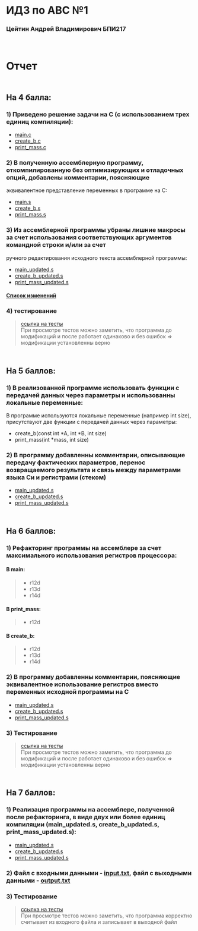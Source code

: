 # ИДЗ по АВС №1
### Цейтин Андрей Владимирович БПИ217
# <br> Отчет
## <br> На 4 балла:
### 1) Приведено решение задачи на C (с использованием трех единиц компиляции):
* [main.c](https://github.com/CehhGhost/ABC1/blob/main/C%20code/main.c)
* [create_b.c](https://github.com/CehhGhost/ABC1/blob/main/C%20code/create_b.c)
* [print_mass.c](https://github.com/CehhGhost/ABC1/blob/main/C%20code/print_mass.c)
### 2)  В полученную ассемблерную программу, откомпилированную без оптимизирующих и отладочных опций, добавлены комментарии, поясняющие
эквивалентное представление переменных в программе на C:
* [main.s](https://github.com/CehhGhost/ABC1/blob/main/Assebled/main.s)
* [create_b.s](https://github.com/CehhGhost/ABC1/blob/main/Assebled/create_b.s)
* [print_mass.s](https://github.com/CehhGhost/ABC1/blob/main/Assebled/print_mass.s)
### 3) Из ассемблерной программы убраны лишние макросы за счет использования соответствующих аргументов командной строки и/или за счет
ручного редактирования исходного текста ассемблерной программы:
* [main_updated.s](https://github.com/CehhGhost/ABC1/blob/main/Assembeld%20updated/main_updated.s)
* [create_b_updated.s](https://github.com/CehhGhost/ABC1/blob/main/Assembeld%20updated/create_b_updated.s)
* [print_mass_updated.s](https://github.com/CehhGhost/ABC1/blob/main/Assembeld%20updated/print_mass_updated.s)
#### [Список изменений](https://github.com/CehhGhost/ABC1/blob/main/Assembeld%20updated/Changes.md)
### 4) тестирование
> [ссылка на тесты](https://github.com/CehhGhost/ABC1/blob/main/tests.md)
> <br> При просмотре тестов можно заметить, что программа до модификаций и после работает одинаково и без ошибок => модификации установленны верно
## <br> На 5 баллов:
### 1) В реализованной программе использовать функции с передачей данных через параметры и использованны локальные переменные:
В программе используются локальные переменные (например int size), присутствуют две функции с передачей данных через параметры:
* create_b(const int *A, int *B, int size)
* print_mass(int *mass, int size)
### 2) В программу добавленны комментарии, описывающие передачу фактических параметров, перенос возвращаемого результата и связь между параметрами языка Си и регистрами (стеком)
* [main_updated.s](https://github.com/CehhGhost/ABC1/blob/main/Assembeld%20updated/main_updated.s)
* [create_b_updated.s](https://github.com/CehhGhost/ABC1/blob/main/Assembeld%20updated/create_b_updated.s)
* [print_mass_updated.s](https://github.com/CehhGhost/ABC1/blob/main/Assembeld%20updated/print_mass_updated.s)
## <br> На 6 баллов:
### 1) Рефакторинг программы на ассемблере за счет максимального использования регистров процессора:
#### В main:
> * r12d
> * r13d
> * r14d
#### В print_mass:
> * r12d
#### В create_b:
> * r12d
> * r13d
> * r14d
### 2) В программу добавленны комментарии, поясняющие эквивалентное использование регистров вместо переменных исходной программы на C
* [main_updated.s](https://github.com/CehhGhost/ABC1/blob/main/Assembeld%20updated/main_updated.s)
* [create_b_updated.s](https://github.com/CehhGhost/ABC1/blob/main/Assembeld%20updated/create_b_updated.s)
* [print_mass_updated.s](https://github.com/CehhGhost/ABC1/blob/main/Assembeld%20updated/print_mass_updated.s)
### 3) Тестирование
> [ссылка на тесты](https://github.com/CehhGhost/ABC1/blob/main/tests.md)
> <br> При просмотре тестов можно заметить, что программа до модификаций и после работает одинаково и без ошибок => модификации установленны верно
## <br> На 7 баллов:
### 1) Реализация программы на ассемблере, полученной после рефакторинга, в виде двух или более единиц компиляции (main_updated.s, create_b_updated.s, print_mass_updated.s):
* [main_updated.s](https://github.com/CehhGhost/ABC1/blob/main/Assembeld%20updated/main_updated.s)
* [create_b_updated.s](https://github.com/CehhGhost/ABC1/blob/main/Assembeld%20updated/create_b_updated.s)
* [print_mass_updated.s](https://github.com/CehhGhost/ABC1/blob/main/Assembeld%20updated/print_mass_updated.s)
### 2) Файл с входными данными - [input.txt](https://github.com/CehhGhost/ABC1/blob/main/Assembeld%20updated/input.txt), файл с выходными данными - [output.txt](https://github.com/CehhGhost/ABC1/blob/main/Assembeld%20updated/output.txt)
### 3) Тестирование
> [ссылка на тесты](https://github.com/CehhGhost/ABC1/blob/main/tests.md)
> <br> При просмотре тестов можно заметить, что программа корректно считывает из входного файла и записывает в выходной файл

